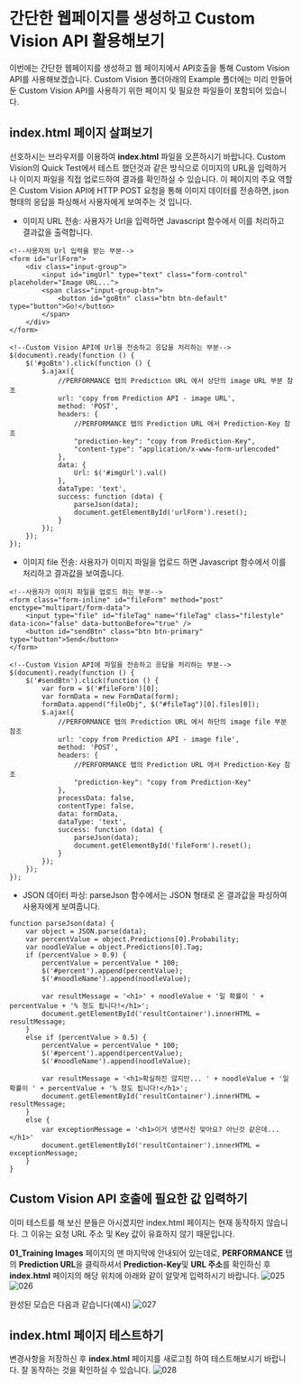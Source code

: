 # 간단한 웹페이지를 생성하고 Custom Vision API 활용해보기

이번에는 간단한 웹페이지를 생성하고 웹 페이지에서 API호출을 통해 Custom Vision API를 사용해보겠습니다. 
Custom Vision 폴더아래의 Example 폴더에는 미리 만들어둔 Custom Vision API를 사용하기 위한 페이지 및 필요한 파일들이 포함되어 있습니다. 

## index.html 페이지 살펴보기

선호하시는 브라우저를 이용하여 **index.html** 파일을 오픈하시기 바랍니다. Custom Vision의 Quick Test에서 테스트 했던것과 같은 방식으로 이미지의 URL을 입력하거나 이미지 파일을 직접 업로드하여 결과를 확인하실 수 있습니다. 
이 페이지의 주요 역할은 Custom Vision API에 HTTP POST 요청을 통해 이미지 데이터를 전송하면, json 형태의 응답을 파싱해서 사용자에게 보여주는 것 입니다. 

* 이미지 URL 전송: 사용자가 Url을 입력하면 Javascript 함수에서 이를 처리하고 결과값을 출력합니다. 
```
<!--사용자의 Url 입력을 받는 부분-->
<form id="urlForm">
    <div class="input-group">
        <input id="imgUrl" type="text" class="form-control" placeholder="Image URL...">
        <span class="input-group-btn">
            <button id="goBtn" class="btn btn-default" type="button">Go!</button>
        </span>
    </div>
</form>

<!--Custom Vision API에 Url을 전송하고 응답을 처리하는 부분-->
$(document).ready(function () {
    $('#goBtn').click(function () {
        $.ajax({
            //PERFORMANCE 탭의 Prediction URL 에서 상단의 image URL 부분 참조 
            url: 'copy from Prediction API - image URL',
            method: 'POST',
            headers: {
                //PERFORMANCE 탭의 Prediction URL 에서 Prediction-Key 참조 
                "prediction-key": "copy from Prediction-Key",
                "content-type": "application/x-www-form-urlencoded"
            },
            data: {
                Url: $('#imgUrl').val()
            },
            dataType: 'text',
            success: function (data) {
                parseJson(data);
                document.getElementById('urlForm').reset();
            }
        });
    });
});
```
* 이미지 file 전송: 사용자가 이미지 파일을 업로드 하면 Javascript 함수에서 이를 처리하고 결과값을 보여줍니다. 
```
<!--사용자가 이미지 파일을 업로드 하는 부분-->
<form class="form-inline" id="fileForm" method="post" enctype="multipart/form-data">
    <input type="file" id="fileTag" name="fileTag" class="filestyle" data-icon="false" data-buttonBefore="true" />
    <button id="sendBtn" class="btn btn-primary" type="button">Send</button>
</form>

<!--Custom Vision API에 파일을 전송하고 응답을 처리하는 부분-->
$(document).ready(function () {
    $('#sendBtn').click(function () {
        var form = $('#fileForm')[0];
        var formData = new FormData(form);
        formData.append("fileObj", $("#fileTag")[0].files[0]);
        $.ajax({
            //PERFORMANCE 탭의 Prediction URL 에서 하단의 image file 부분 참조 
            url: 'copy from Prediction API - image file',
            method: 'POST',
            headers: {
                //PERFORMANCE 탭의 Prediction URL 에서 Prediction-Key 참조 
                "prediction-key": "copy from Prediction-Key"
            },
            processData: false,
            contentType: false,
            data: formData,
            dataType: 'text',
            success: function (data) {
                parseJson(data);
                document.getElementById('fileForm').reset();
            }
        });
    });
});
```
* JSON 데이터 파싱: parseJson 함수에서는 JSON 형태로 온 결과값을 파싱하여 사용자에게 보여줍니다.
```
function parseJson(data) {
    var object = JSON.parse(data);
    var percentValue = object.Predictions[0].Probability;
    var noodleValue = object.Predictions[0].Tag;
    if (percentValue > 0.9) {
        percentValue = percentValue * 100;
        $('#percent').append(percentValue);
        $('#noodleName').append(noodleValue);

        var resultMessage = '<h1>' + noodleValue + '일 확률이 ' + percentValue + '% 정도 됩니다!</h1>';
        document.getElementById('resultContainer').innerHTML = resultMessage;
    }
    else if (percentValue > 0.5) {
        percentValue = percentValue * 100;
        $('#percent').append(percentValue);
        $('#noodleName').append(noodleValue);

        var resultMessage = '<h1>확실하진 않지만... ' + noodleValue + '일 확률이 ' + percentValue + '% 정도 됩니다!</h1>';
        document.getElementById('resultContainer').innerHTML = resultMessage;
    }
    else {
        var exceptionMessage = '<h1>이거 냉면사진 맞아요? 아닌것 같은데...</h1>'
        document.getElementById('resultContainer').innerHTML = exceptionMessage;
    }
}
```

## Custom Vision API 호출에 필요한 값 입력하기

이미 테스트를 해 보신 분들은 아시겠지만 index.html 페이지는 현재 동작하지 않습니다. 그 이유는 요청 URL 주소 및 Key 값이 유효하지 않기 때문입니다. 

**01_Training Images** 페이지의 맨 마지막에 안내되어 있는데로, **PERFORMANCE** 탭의 **Prediction URL**을 클릭하셔서 **Prediction-Key**및 **URL 주소**를 확인하신 후 **index.html** 페이지의 해당 위치에 아래와 같이 알맞게 입력하시기 바랍니다. 
![025](./images/025.JPG)
![026](./images/026.JPG)

완성된 모습은 다음과 같습니다(예시)
![027](./images/027.JPG)

## index.html 페이지 테스트하기

변경사항을 저장하신 후 **index.html** 페이지를 새로고침 하여 테스트해보시기 바랍니다. 잘 동작하는 것을 확인하실 수 있습니다. 
![028](./images/028.JPG)




